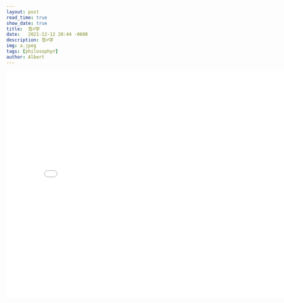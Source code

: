 ```yaml
---
layout: post
read_time: true
show_date: true
title:  哲♂学
date:   2021-12-12 20:44 -0600
description: 哲♂学
img: a.jpeg
tags: [philosophy♂]
author: Albert
---
```

<iframe 
src="..\assets\img\posts\20211212\x.mp4" 
scrolling="no" 
border="0" 
frameborder="no" 
framespacing="0" 
allowfullscreen="true" 
height=600 
width=800> 
</iframe>